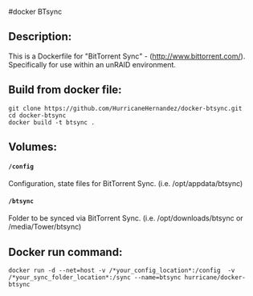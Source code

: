 #docker BTsync

## Description:

This is a Dockerfile for "BitTorrent Sync" - (http://www.bittorrent.com/).
Specifically for use within an unRAID environment.

## Build from docker file:

```
git clone https://github.com/HurricaneHernandez/docker-btsync.git 
cd docker-btsync
docker build -t btsync . 
```

## Volumes:

#### `/config`

Configuration, state files for BitTorrent Sync. (i.e. /opt/appdata/btsync)

#### `/btsync`

Folder to be synced via BitTorrent Sync.  (i.e. /opt/downloads/btsync or /media/Tower/btsync)


## Docker run command:

```
docker run -d --net=host -v /*your_config_location*:/config  -v /*your_sync_folder_location*:/sync --name=btsync hurricane/docker-btsync
```
